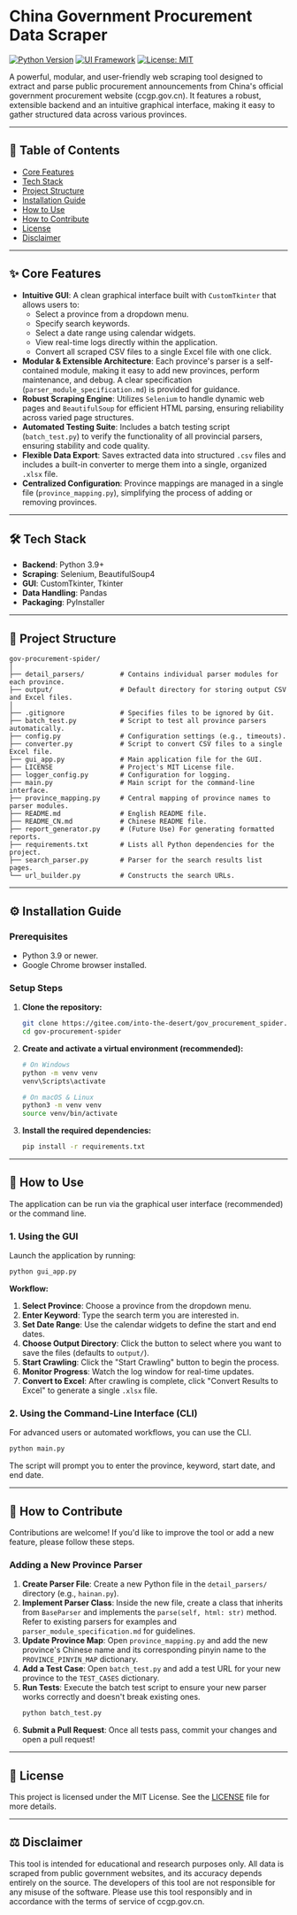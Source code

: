 # China Government Procurement Data Scraper

[![Python Version](https://img.shields.io/badge/python-3.9+-blue.svg)](https://www.python.org/downloads/)
[![UI Framework](https://img.shields.io/badge/UI-CustomTkinter-blue)](https://github.com/TomSchimansky/CustomTkinter)
[![License: MIT](https://img.shields.io/badge/License-MIT-yellow.svg)](https://opensource.org/licenses/MIT)

A powerful, modular, and user-friendly web scraping tool designed to extract and parse public procurement announcements from China's official government procurement website (ccgp.gov.cn). It features a robust, extensible backend and an intuitive graphical interface, making it easy to gather structured data across various provinces.

---

## 📖 Table of Contents

- [Core Features](#-core-features)
- [Tech Stack](#-tech-stack)
- [Project Structure](#-project-structure)
- [Installation Guide](#-installation-guide)
- [How to Use](#-how-to-use)
- [How to Contribute](#-how-to-contribute)
- [License](#-license)
- [Disclaimer](#-disclaimer)

---

## ✨ Core Features

- **Intuitive GUI**: A clean graphical interface built with `CustomTkinter` that allows users to:
  - Select a province from a dropdown menu.
  - Specify search keywords.
  - Select a date range using calendar widgets.
  - View real-time logs directly within the application.
  - Convert all scraped CSV files to a single Excel file with one click.
- **Modular & Extensible Architecture**: Each province's parser is a self-contained module, making it easy to add new provinces, perform maintenance, and debug. A clear specification (`parser_module_specification.md`) is provided for guidance.
- **Robust Scraping Engine**: Utilizes `Selenium` to handle dynamic web pages and `BeautifulSoup` for efficient HTML parsing, ensuring reliability across varied page structures.
- **Automated Testing Suite**: Includes a batch testing script (`batch_test.py`) to verify the functionality of all provincial parsers, ensuring stability and code quality.
- **Flexible Data Export**: Saves extracted data into structured `.csv` files and includes a built-in converter to merge them into a single, organized `.xlsx` file.
- **Centralized Configuration**: Province mappings are managed in a single file (`province_mapping.py`), simplifying the process of adding or removing provinces.

---

## 🛠️ Tech Stack

- **Backend**: Python 3.9+
- **Scraping**: Selenium, BeautifulSoup4
- **GUI**: CustomTkinter, Tkinter
- **Data Handling**: Pandas
- **Packaging**: PyInstaller

---

## 📁 Project Structure

```
gov-procurement-spider/
│
├── detail_parsers/         # Contains individual parser modules for each province.
├── output/                 # Default directory for storing output CSV and Excel files.
│
├── .gitignore              # Specifies files to be ignored by Git.
├── batch_test.py           # Script to test all province parsers automatically.
├── config.py               # Configuration settings (e.g., timeouts).
├── converter.py            # Script to convert CSV files to a single Excel file.
├── gui_app.py              # Main application file for the GUI.
├── LICENSE                 # Project's MIT License file.
├── logger_config.py        # Configuration for logging.
├── main.py                 # Main script for the command-line interface.
├── province_mapping.py     # Central mapping of province names to parser modules.
├── README.md               # English README file.
├── README_CN.md            # Chinese README file.
├── report_generator.py     # (Future Use) For generating formatted reports.
├── requirements.txt        # Lists all Python dependencies for the project.
├── search_parser.py        # Parser for the search results list pages.
└── url_builder.py          # Constructs the search URLs.
```

---

## ⚙️ Installation Guide

### Prerequisites

- Python 3.9 or newer.
- Google Chrome browser installed.

### Setup Steps

1.  **Clone the repository:**
    ```bash
    git clone https://gitee.com/into-the-desert/gov_procurement_spider.git
    cd gov-procurement-spider
    ```

2.  **Create and activate a virtual environment (recommended):**
    ```bash
    # On Windows
    python -m venv venv
    venv\Scripts\activate

    # On macOS & Linux
    python3 -m venv venv
    source venv/bin/activate
    ```

3.  **Install the required dependencies:**
    ```bash
    pip install -r requirements.txt
    ```

---

## 🚀 How to Use

The application can be run via the graphical user interface (recommended) or the command line.

### 1. Using the GUI

Launch the application by running:
```bash
python gui_app.py
```

**Workflow:**
1.  **Select Province**: Choose a province from the dropdown menu.
2.  **Enter Keyword**: Type the search term you are interested in.
3.  **Set Date Range**: Use the calendar widgets to define the start and end dates.
4.  **Choose Output Directory**: Click the button to select where you want to save the files (defaults to `output/`).
5.  **Start Crawling**: Click the "Start Crawling" button to begin the process.
6.  **Monitor Progress**: Watch the log window for real-time updates.
7.  **Convert to Excel**: After crawling is complete, click "Convert Results to Excel" to generate a single `.xlsx` file.

### 2. Using the Command-Line Interface (CLI)

For advanced users or automated workflows, you can use the CLI.
```bash
python main.py
```
The script will prompt you to enter the province, keyword, start date, and end date.

---

## 🤝 How to Contribute

Contributions are welcome! If you'd like to improve the tool or add a new feature, please follow these steps.

### Adding a New Province Parser

1.  **Create Parser File**: Create a new Python file in the `detail_parsers/` directory (e.g., `hainan.py`).
2.  **Implement Parser Class**: Inside the new file, create a class that inherits from `BaseParser` and implements the `parse(self, html: str)` method. Refer to existing parsers for examples and `parser_module_specification.md` for guidelines.
3.  **Update Province Map**: Open `province_mapping.py` and add the new province's Chinese name and its corresponding pinyin name to the `PROVINCE_PINYIN_MAP` dictionary.
4.  **Add a Test Case**: Open `batch_test.py` and add a test URL for your new province to the `TEST_CASES` dictionary.
5.  **Run Tests**: Execute the batch test script to ensure your new parser works correctly and doesn't break existing ones.
    ```bash
    python batch_test.py
    ```
6.  **Submit a Pull Request**: Once all tests pass, commit your changes and open a pull request!

---

## 📜 License

This project is licensed under the MIT License. See the [LICENSE](LICENSE) file for more details.

---

## ⚖️ Disclaimer

This tool is intended for educational and research purposes only. All data is scraped from public government websites, and its accuracy depends entirely on the source. The developers of this tool are not responsible for any misuse of the software. Please use this tool responsibly and in accordance with the terms of service of ccgp.gov.cn.